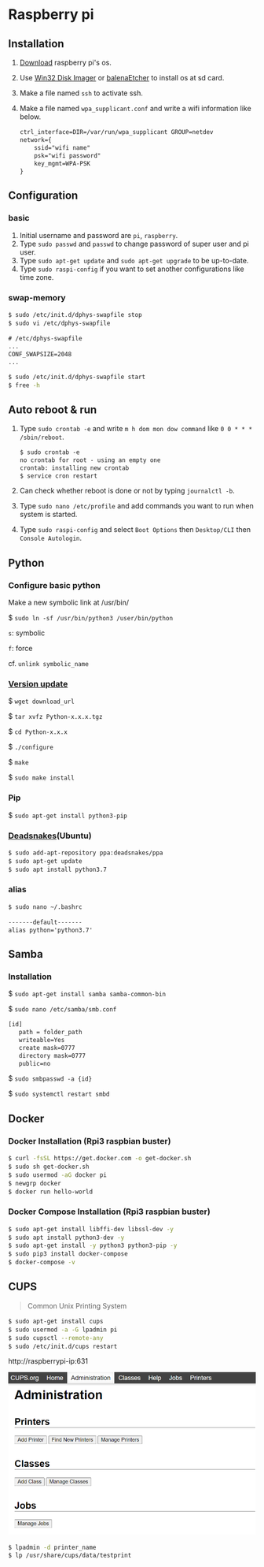 # Raspberry pi

## Installation

1. [Download](https://www.raspberrypi.org/downloads/) raspberry pi's os.

2. Use [Win32 Disk Imager](https://sourceforge.net/projects/win32diskimager/) or [balenaEtcher](https://www.balena.io/etcher/) to install os at sd card.

3. Make a file named `ssh` to activate ssh.

4. Make a file named `wpa_supplicant.conf` and write a wifi information like below.

   ```
   ctrl_interface=DIR=/var/run/wpa_supplicant GROUP=netdev
   network={
       ssid="wifi name"
       psk="wifi password"
       key_mgmt=WPA-PSK
   }
   ```

## Configuration

### basic

1. Initial username and password are `pi`, `raspberry`.
2. Type `sudo passwd` and `passwd` to change password of super user and pi user.
3. Type `sudo apt-get update` and `sudo apt-get upgrade` to be up-to-date.
4. Type `sudo raspi-config` if you want to set another configurations like time zone.

### swap-memory

```bash
$ sudo /etc/init.d/dphys-swapfile stop
$ sudo vi /etc/dphys-swapfile
```

```
# /etc/dphys-swapfile
...
CONF_SWAPSIZE=2048
...
```

```bash
$ sudo /etc/init.d/dphys-swapfile start
$ free -h
```

## Auto reboot & run

1. Type `sudo crontab -e` and write `m h dom mon dow command` like `0 0 * * * /sbin/reboot`.

   ```shell
   $ sudo crontab -e
   no crontab for root - using an empty one
   crontab: installing new crontab
   $ service cron restart
   ```

2. Can check whether reboot is done or not by typing `journalctl -b`.

3. Type `sudo nano /etc/profile` and add commands you want to run when system is started.

4. Type `sudo raspi-config` and select `Boot Options` then `Desktop/CLI` then `Console Autologin`.

## Python

### Configure basic python

Make a new symbolic link at /usr/bin/

$ `sudo ln -sf /usr/bin/python3 /user/bin/python`

`s`: symbolic

`f`: force

cf. `unlink symbolic_name`

### [Version update](https://www.python.org/downloads/source/)

$ `wget download_url`

$ `tar xvfz Python-x.x.x.tgz `

$ `cd Python-x.x.x`

$ `./configure`

$ `make`

$ `sudo make install`

### Pip

$ `sudo apt-get install python3-pip`

### [Deadsnakes](https://launchpad.net/~deadsnakes/+archive/ubuntu/ppa)(Ubuntu)

```bash
$ sudo add-apt-repository ppa:deadsnakes/ppa
$ sudo apt-get update
$ sudo apt install python3.7
```

### alias

```bash
$ sudo nano ~/.bashrc
```

```
-------default-------
alias python='python3.7'
```

## Samba

### Installation

$ `sudo apt-get install samba samba-common-bin`

$ `sudo nano /etc/samba/smb.conf`

```
[id]
   path = folder_path
   writeable=Yes
   create mask=0777
   directory mask=0777
   public=no
```

$ `sudo smbpasswd -a {id}`

$ `sudo systemctl restart smbd`

## Docker

### Docker Installation (Rpi3 raspbian buster)

```bash
$ curl -fsSL https://get.docker.com -o get-docker.sh
$ sudo sh get-docker.sh
$ sudo usermod -aG docker pi
$ newgrp docker
$ docker run hello-world
```

### Docker Compose Installation (Rpi3 raspbian buster)

```bash
$ sudo apt-get install libffi-dev libssl-dev -y
$ sudo apt install python3-dev -y
$ sudo apt-get install -y python3 python3-pip -y
$ sudo pip3 install docker-compose
$ docker-compose -v
```

## CUPS

> Common Unix Printing System

```bash
$ sudo apt-get install cups
$ sudo usermod -a -G lpadmin pi
$ sudo cupsctl --remote-any
$ sudo /etc/init.d/cups restart
```

http://raspberrypi-ip:631

![image-20210902214343699](https://raw.githubusercontent.com/powerticket/typora-image-repo/image/img/image-20210902214343699.png)

```bash
$ lpadmin -d printer_name
$ lp /usr/share/cups/data/testprint
```


